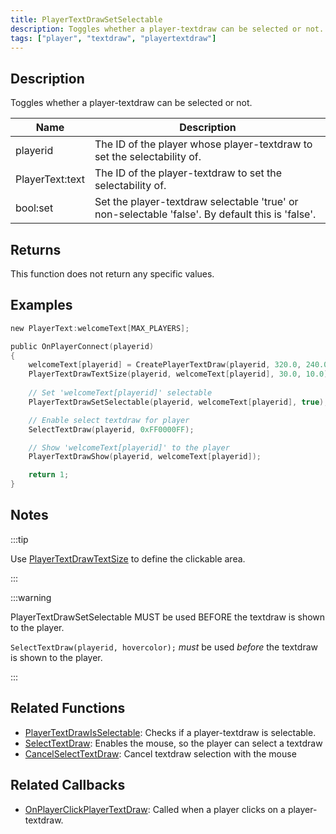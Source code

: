 ```yaml
---
title: PlayerTextDrawSetSelectable
description: Toggles whether a player-textdraw can be selected or not.
tags: ["player", "textdraw", "playertextdraw"]
---
```


<VersionWarn version='SA-MP 0.3e' />

## Description

Toggles whether a player-textdraw can be selected or not.

| Name            | Description                                                                                      |
| --------------- | ------------------------------------------------------------------------------------------------ |
| playerid        | The ID of the player whose player-textdraw to set the selectability of.                          |
| PlayerText:text | The ID of the player-textdraw to set the selectability of.                                       |
| bool:set        | Set the player-textdraw selectable 'true' or non-selectable 'false'. By default this is 'false'. |

## Returns

This function does not return any specific values.

## Examples

```c
new PlayerText:welcomeText[MAX_PLAYERS];

public OnPlayerConnect(playerid)
{
    welcomeText[playerid] = CreatePlayerTextDraw(playerid, 320.0, 240.0, "Welcome to my server");
    PlayerTextDrawTextSize(playerid, welcomeText[playerid], 30.0, 10.0);
    
    // Set 'welcomeText[playerid]' selectable
    PlayerTextDrawSetSelectable(playerid, welcomeText[playerid], true);

    // Enable select textdraw for player
    SelectTextDraw(playerid, 0xFF0000FF);

    // Show 'welcomeText[playerid]' to the player
    PlayerTextDrawShow(playerid, welcomeText[playerid]);

    return 1;
}
```

## Notes

:::tip

Use [PlayerTextDrawTextSize](PlayerTextDrawTextSize) to define the clickable area.

:::

:::warning

PlayerTextDrawSetSelectable MUST be used BEFORE the textdraw is shown to the player.

`SelectTextDraw(playerid, hovercolor);` _must_ be used _before_ the textdraw is shown to the player.

:::

## Related Functions

- [PlayerTextDrawIsSelectable](PlayerTextDrawIsSelectable): Checks if a player-textdraw is selectable.
- [SelectTextDraw](SelectTextDraw): Enables the mouse, so the player can select a textdraw
- [CancelSelectTextDraw](CancelSelectTextDraw): Cancel textdraw selection with the mouse

## Related Callbacks

- [OnPlayerClickPlayerTextDraw](../callbacks/OnPlayerClickPlayerTextDraw): Called when a player clicks on a player-textdraw.
